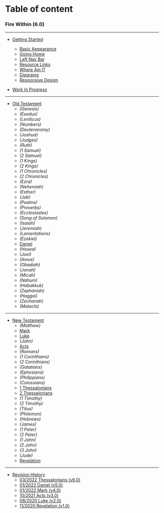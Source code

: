 # Table of content 

### Fire Within (6.0)

----
- [Getting Started](start.md)
  * [Basic Appearance](start.md#basic-appearance)
  * [Going Home](start.md#going-home)
  * [Left Nav Bar](start.md#left-nav-bar)
  * [Resource Links](start.md#resource-links)
  * [Where Am I?](start.md#where-am-i)
  * [Diagrams](start.md#diagrams)
  * [Responsive Design](start.md#responsive-design)

- [Work In Progress](WorkInProgress.md)

----
- [Old Testament](OldTestament.md)
  * _(Genesis)_
  * _(Exodus)_
  * _(Leviticus)_
  * _(Numbers)_
  * _(Deuteronomy)_
  * _(Joshua)_
  * _(Judges)_
  * _(Ruth)_
  * _(1 Samuel)_
  * _(2 Samuel)_
  * _(1 Kings)_
  * _(2 Kings)_
  * _(1 Chronicles)_
  * _(2 Chronicles)_
  * _(Ezra)_
  * _(Nehemiah)_
  * _(Esther)_
  * _(Job)_
  * _(Psalms)_
  * _(Proverbs)_
  * _(Ecclesiastes)_
  * _(Song of Solomon)_
  * _(Isaiah)_
  * _(Jeremiah)_
  * _(Lamentations)_
  * _(Ezekiel)_
  * [Daniel](Daniel.md)
  * _(Hosea)_
  * _(Joel)_
  * _(Amos)_
  * _(Obadiah)_
  * _(Jonah)_
  * _(Micah)_
  * _(Nahum)_
  * _(Habakkuk)_
  * _(Zephaniah)_
  * _(Haggai)_
  * _(Zechariah)_
  * _(Malachi)_

----
- [New Testament](NewTestament.md)
  * _(Matthew)_
  * [Mark](Mark.md)
  * [Luke](Luke.md)
  * _(John)_
  * [Acts](Acts.md)
  * _(Romans)_
  * _(1 Corinthians)_
  * _(2 Corinthians)_
  * _(Galatians)_
  * _(Ephesians)_
  * _(Philippians)_
  * _(Colossians)_
  * [1 Thessalonians](1Thessalonians.md)
  * [2 Thessalonians](2Thessalonians.md)
  * _(1 Timothy)_
  * _(2 Timothy)_
  * _(Titus)_
  * _(Philemon)_
  * _(Hebrews)_
  * _(James)_
  * _(1 Peter)_
  * _(2 Peter)_
  * _(1 John)_
  * _(2 John)_
  * _(3 John)_
  * _(Jude)_
  * [Revelation](Revelation.md)

----
* [Revision History](history.md)
  * [03/2022 Thessalonians (v6.0)](history.md#v6_0)
  * [01/2022 Daniel (v5.0)](history.md#v5_0)
  * [01/2022 Mark (v4.0)](history.md#v4_0)
  * [10/2021 Acts (v3.0)](history.md#v3_0)
  * [08/2020 Luke (v2.0)](history.md#v2_0)
  * [11/2020 Revelation (v1.0)](history.md#v1_0)
